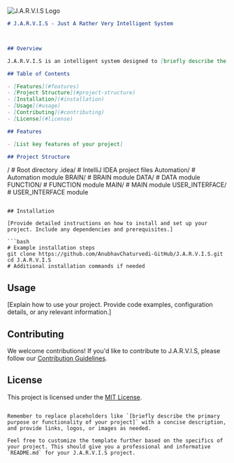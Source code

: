 ![J.A.R.V.I.S Logo](./Screenshot%202024-02-09%20214746.png)

```markdown
# J.A.R.V.I.S - Just A Rather Very Intelligent System



## Overview

J.A.R.V.I.S is an intelligent system designed to [briefly describe the primary purpose or functionality of your project].

## Table of Contents

- [Features](#features)
- [Project Structure](#project-structure)
- [Installation](#installation)
- [Usage](#usage)
- [Contributing](#contributing)
- [License](#license)

## Features

- [List key features of your project]

## Project Structure

```

/                           # Root directory
  .idea/                    # IntelliJ IDEA project files
  Automation/               # Automation module
  BRAIN/                    # BRAIN module
  DATA/                     # DATA module
  FUNCTION/                 # FUNCTION module
  MAIN/                     # MAIN module
  USER_INTERFACE/           # USER_INTERFACE module

```

## Installation

[Provide detailed instructions on how to install and set up your project. Include any dependencies and prerequisites.]

```bash
# Example installation steps
git clone https://github.com/AnubhavChaturvedi-GitHub/J.A.R.V.I.S.git
cd J.A.R.V.I.S
# Additional installation commands if needed
```

## Usage

[Explain how to use your project. Provide code examples, configuration details, or any relevant information.]

## Contributing

We welcome contributions! If you'd like to contribute to J.A.R.V.I.S, please follow our [Contribution Guidelines](CONTRIBUTING.md).

## License

This project is licensed under the [MIT License](LICENSE).

```

Remember to replace placeholders like `[briefly describe the primary purpose or functionality of your project]` with a concise description, and provide links, logos, or images as needed.

Feel free to customize the template further based on the specifics of your project. This should give you a professional and informative `README.md` for your J.A.R.V.I.S project.
```
